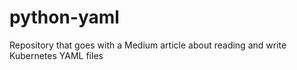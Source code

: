 # python-yaml
Repository that goes with a Medium article about reading and write Kubernetes YAML files

